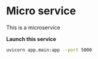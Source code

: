 # Micro service

This is a microservice

**Launch this service**

```sh
uvicorn app.main:app --port 5000
```
